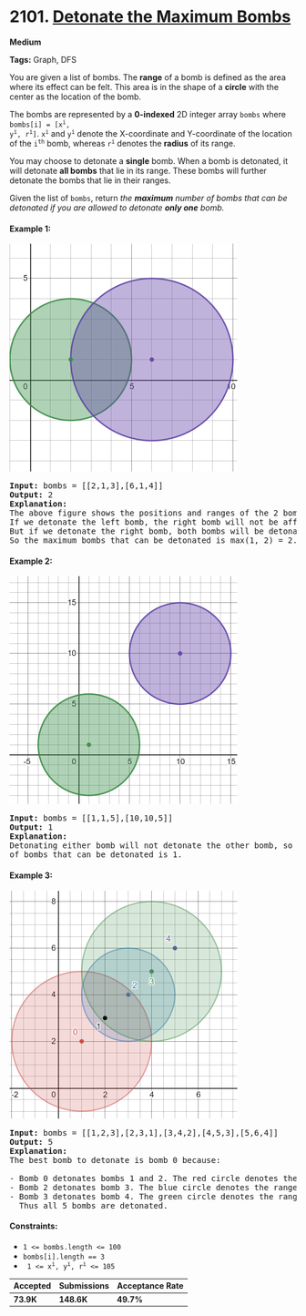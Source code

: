 # 2101. [Detonate the Maximum Bombs](https://leetcode.com/problems/detonate-the-maximum-bombs/)

**Medium**

**Tags:** Graph, DFS

You are given a list of bombs. The **range** of a bomb is defined as the area where its effect can be felt. This area is
in the shape of a **circle** with the center as the location of the bomb.

The bombs are represented by a **0-indexed** 2D integer array `bombs` where <code>
bombs[i] = [x<sup>i</sup>, y<sup>i</sup>, r<sup>i</sup>]</code>. <code>x<sup>i</sup></code> and
<code>y<sup>i</sup></code> denote the X-coordinate and Y-coordinate of the location of the <code>i<sup>th</sup></code>
bomb, whereas
<code>r<sup>i</sup></code> denotes the **radius** of its range.

You may choose to detonate a **single** bomb. When a bomb is detonated, it will detonate **all bombs** that lie in its
range.
These bombs will further detonate the bombs that lie in their ranges.

Given the list of `bombs`, return _the **maximum** number of bombs that can be detonated if you are allowed to
detonate **only
one** bomb._

#### Example 1:

<img src="../../../../../resources/task2101/img.png" alt="img_2.png" width="400"/>

<pre>
<b>Input:</b> bombs = [[2,1,3],[6,1,4]]
<b>Output:</b> 2
<b>Explanation:</b>
The above figure shows the positions and ranges of the 2 bombs.
If we detonate the left bomb, the right bomb will not be affected.
But if we detonate the right bomb, both bombs will be detonated.
So the maximum bombs that can be detonated is max(1, 2) = 2.
</pre>

#### Example 2:

<img src="../../../../../resources/task2101/img_1.png" alt="img_2.png" width="400"/>

<pre>
<b>Input:</b> bombs = [[1,1,5],[10,10,5]]
<b>Output:</b> 1
<b>Explanation:</b>
Detonating either bomb will not detonate the other bomb, so the maximum number
of bombs that can be detonated is 1.
</pre>

#### Example 3:

<img src="../../../../../resources/task2101/img_2.png" alt="img_2.png" width="400"/>

<pre>
<b>Input:</b> bombs = [[1,2,3],[2,3,1],[3,4,2],[4,5,3],[5,6,4]]
<b>Output:</b> 5
<b>Explanation:</b>
The best bomb to detonate is bomb 0 because:

- Bomb 0 detonates bombs 1 and 2. The red circle denotes the range of bomb 0.
- Bomb 2 detonates bomb 3. The blue circle denotes the range of bomb 2.
- Bomb 3 detonates bomb 4. The green circle denotes the range of bomb 3.
  Thus all 5 bombs are detonated.
</pre>

#### Constraints:

* `1 <= bombs.length <= 100`
* `bombs[i].length == 3`
* <code> 1 <= x<sup>i</sup>, y<sup>i</sup>, r<sup>i</sup> <= 105 </code>

| Accepted  | Submissions | Acceptance Rate |
|-----------|-------------|-----------------|
| **73.9K** | **148.6K**  | **49.7%**       |



